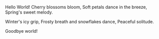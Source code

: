 Hello World!
Cherry blossoms bloom,
Soft petals dance in the breeze,
Spring's sweet melody.







Winter's icy grip,
Frosty breath and snowflakes dance,
Peaceful solitude.



Goodbye world!



